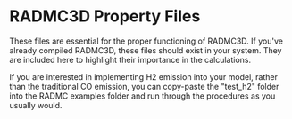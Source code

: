# RADMC3D Property Files
These files are essential for the proper functioning of RADMC3D. If you've already compiled RADMC3D, these files should exist in your system. They are included here to highlight their importance in the calculations.

If you are interested in implementing H2 emission into your model, rather than the traditional CO emission, you can copy-paste the "test_h2" folder into the RADMC examples folder and run through the procedures as you usually would.
